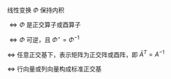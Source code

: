 线性变换 $\Phi$ 保持内积  
  
 $\iff\Phi$ 是正交算子或酉算子  
  
 $\iff\Phi$ 可逆，且 $\Phi^\star=\Phi^{-1}$  
  
 $\iff$ 任意正交基下，表示矩阵为正交阵或酉阵，即 $\bar{A}^T=A^{-1}$  
  
 $\iff$ 行向量或列向量构成标准正交基  
